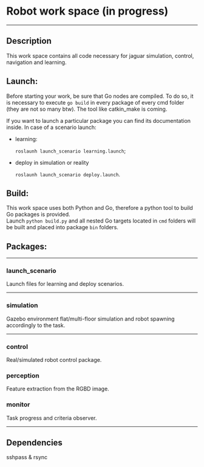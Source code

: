 # Robot work space (in progress)
***
## Description
This work space contains all code necessary for jaguar simulation,
control, navigation and learning.

## Launch:
Before starting your work, be sure that Go nodes are compiled.
To do so, it is necessary to execute `go build` in every package 
of every cmd folder (they are not so many btw). The tool like 
catkin_make is coming.

If you want to launch a particular package you can find its documentation inside.
In case of a scenario launch:
* learning: 

    `roslaunh launch_scenario learning.launch`;
* deploy in simulation or reality
  
  `roslaunh launch_scenario deploy.launch`.

## Build:  
This work space uses both Python and Go, therefore a python tool to build Go packages is provided.  
Launch `python build.py` and all nested Go targets located in `cmd` folders will be built and placed into package `bin` folders.

## Packages:
***
### launch_scenario
Launch files for learning and deploy scenarios.
***
### simulation
Gazebo environment flat/multi-floor simulation and robot spawning accordingly to the task.
***
### control
Real/simulated robot control package.
### perception
Feature extraction from the RGBD image.
### monitor
Task progress and criteria observer.
***

## Dependencies  
sshpass & rsync
